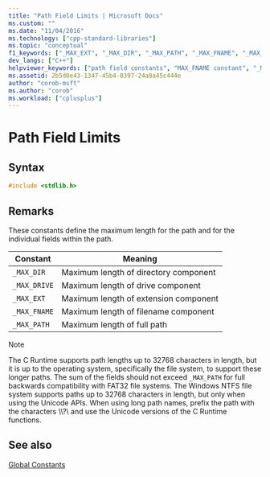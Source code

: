 ```yaml
---
title: "Path Field Limits | Microsoft Docs"
ms.custom: ""
ms.date: "11/04/2016"
ms.technology: ["cpp-standard-libraries"]
ms.topic: "conceptual"
f1_keywords: ["_MAX_EXT", "_MAX_DIR", "_MAX_PATH", "_MAX_FNAME", "_MAX_DRIVE"]
dev_langs: ["C++"]
helpviewer_keywords: ["path field constants", "MAX_FNAME constant", "_MAX_DIR constant", "_MAX_DRIVE constant", "paths, maximum limit", "_MAX_PATH constant", "MAX_DRIVE constant", "_MAX_FNAME constant", "_MAX_EXT constant", "MAX_DIR constant", "MAX_EXT constant"]
ms.assetid: 2b5d0e43-1347-45b4-8397-24a8a45c444e
author: "corob-msft"
ms.author: "corob"
ms.workload: ["cplusplus"]
---
```

# Path Field Limits

## Syntax

```cpp
#include <stdlib.h>
```

## Remarks

These constants define the maximum length for the path and for the individual fields within the path.

|Constant|Meaning|
|--------------|-------------|
|`_MAX_DIR`|Maximum length of directory component|
|`_MAX_DRIVE`|Maximum length of drive component|
|`_MAX_EXT`|Maximum length of extension component|
|`_MAX_FNAME`|Maximum length of filename component|
|`_MAX_PATH`|Maximum length of full path|

> [!NOTE]
> The C Runtime supports path lengths up to 32768 characters in length, but it is up to the operating system, specifically the file system, to support these longer paths. The sum of the fields should not exceed `_MAX_PATH` for full backwards compatibility with FAT32 file systems. The Windows NTFS file system supports paths up to 32768 characters in length, but only when using the Unicode APIs. When using long path names, prefix the path with the characters \\\\?\ and use the Unicode versions of the C Runtime functions.

## See also

[Global Constants](../c-runtime-library/global-constants.md)